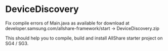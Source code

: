 DeviceDiscovery
===============

Fix compile errors of Main.java as available for download at 
developer.samsung.com/allshare-framework/start -> DeviceDiscovery.zip

This should help you to compile, build and install AllShare starter project on SG4 / SG3.
